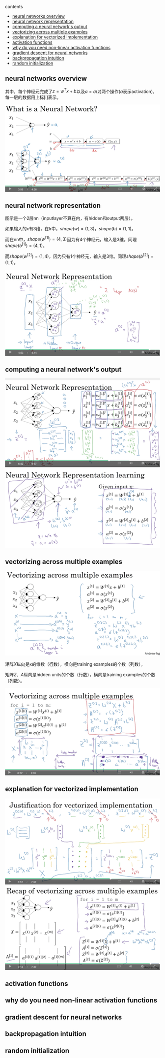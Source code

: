 contents

  * [neural networks overview](#neural-networks-overview)
  * [neural network representation](#neural-network-representation)
  * [computing a neural network's output](#computing-a-neural-networks-output)
  * [vectorizing across multiple examples](#vectorizing-across-multiple-examples)
  * [explanation for vectorized implementation](#explanation-for-vectorized-implementation)
  * [activation functions](#activation-functions)
  * [why do you need non-linear activation functions](#why-do-you-need-non-linear-activation-functions)
  * [gradient descent for neural networks](#gradient-descent-for-neural-networks)
  * [backpropagation intuition](#backpropagation-intuition)
  * [random initialization](#random-initialization)


## neural networks overview

其中，每个神经元完成了$z=w^Tx+b$以及$a=\sigma (z)$两个操作($a$表示activation)，每一层的数据用上标[i]表示。

![neural-networks-overview](https://raw.githubusercontent.com/daiwk/dl.ai/master/c1/imgs/neural-networks-overview.png)

## neural network representation

图示是一个2层nn（inputlayer不算在内，有hidden和output两层）。

如果输入的x有3维，在lr中，$shape(w)=(1,3)$，$shape(b)=(1,1)$。

而在nn中，$shape(w^{[1]})=(4,3)$因为有4个神经元，输入是3维。同理$shape(b^{[1]})=(4,1)$。

而$shape(w^{[2]})=(1,4)$，因为只有1个神经元，输入是3维。同理$shape(b^{[2]})=(1,1)$。

![neural-network-representation](https://raw.githubusercontent.com/daiwk/dl.ai/master/c1/imgs/neural-network-representation.png)

## computing a neural network's output

![compute-nn-output-1](https://raw.githubusercontent.com/daiwk/dl.ai/master/c1/imgs/compute-nn-output-1.png)
![compute-nn-output-1](https://raw.githubusercontent.com/daiwk/dl.ai/master/c1/imgs/compute-nn-output-2.png)

## vectorizing across multiple examples

![vectorizing-across-multiple-examples-for-loop](https://raw.githubusercontent.com/daiwk/dl.ai/master/c1/imgs/vectorizing-across-multiple-examples-for-loop.png)

矩阵$X$纵向是x的维数（行数），横向是training examples的个数（列数）。

矩阵$Z$、$A$纵向是hidden units的个数（行数），横向是training examples的个数（列数）。

![vectorizing-across-multiple-examples-vectorization](https://raw.githubusercontent.com/daiwk/dl.ai/master/c1/imgs/vectorizing-across-multiple-examples-vectorization.png)

## explanation for vectorized implementation

![justification-for-vectorized-implementation](https://raw.githubusercontent.com/daiwk/dl.ai/master/c1/imgs/justification-for-vectorized-implementation.png)
![vectorizing-across-multiple-examples-recap](https://raw.githubusercontent.com/daiwk/dl.ai/master/c1/imgs/vectorizing-across-multiple-examples-recap.png)

## activation functions

## why do you need non-linear activation functions

## gradient descent for neural networks

## backpropagation intuition

## random initialization


